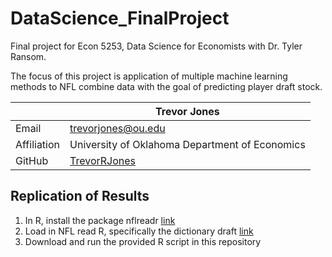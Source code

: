# DataScience_FinalProject
Final project for Econ 5253, Data Science for Economists with Dr. Tyler Ransom. 

The focus of this project is application of multiple machine learning methods to NFL combine data with the goal of predicting player draft stock. 

|  | Trevor Jones |
|--------------|--------------------------------------------------------------|
| Email | [trevorjones@ou.edu](mailto:trevorjones@ou.edu) |
| Affiliation | University of Oklahoma Department of Economics|
| GitHub | [TrevorRJones](https://github.com/TrevorRJones) |

## Replication of Results ##
1. In R, install the package nflreadr [link](https://nflreadr.nflverse.com/)
2. Load in NFL read R, specifically the dictionary draft [link](https://cloud.r-project.org/web/packages/nflreadr/vignettes/dictionary_contracts.html)
3. Download and run the provided R script in this repository
